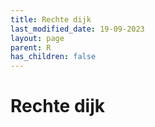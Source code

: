 ```yaml
---
title: Rechte dijk
last_modified_date: 19-09-2023
layout: page
parent: R
has_children: false
---
```


Rechte dijk
===========

